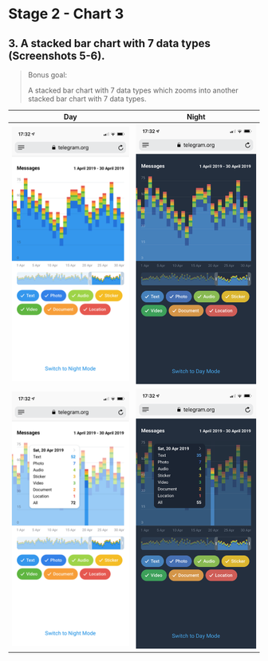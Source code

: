 # Stage 2 - Chart 3

## 3. A stacked bar chart with 7 data types (Screenshots 5-6).
 > Bonus goal:
 >
 > A stacked bar chart with 7 data types which zooms into another stacked bar chart with 7 data types.

Day                        |  Night
:-------------------------:|:-------------------------:
![alt text](../JS_5.png)   |  ![alt text](../JS_5_Night.png)
![alt text](../JS_6.png)   |  ![alt text](../JS_6_Night.png)
